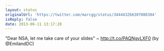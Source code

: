 ```yaml
---
layout: status
originalUrl: 'https://twitter.com/marcgg/status/344443266307088384'
isReply: false
date: 2013-06-11 13:17:28
---
```


"Dear NSA, let me take care of your slides" ~ http://t.co/PAQNgvLXF0 (by @EmilandDC)
